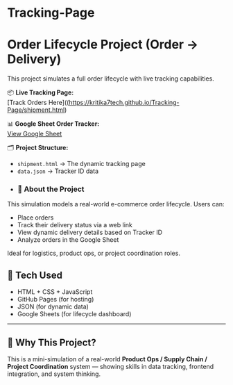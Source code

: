 # Tracking-Page
# Order Lifecycle Project (Order → Delivery)

This project simulates a full order lifecycle with live tracking capabilities.

📦 **Live Tracking Page:**  
[Track Orders Here]((https://kritika7tech.github.io/Tracking-Page/shipment.html)

📊 **Google Sheet Order Tracker:**  
[View Google Sheet](https://docs.google.com/spreadsheets/d/e/2PACX-1vR2gUmEMtULIC3xGAbpwM_gQb0VPMcQNIhP6UuGBvoWWsBx69HQCfc2RiLMAlBAVt6l8EdsLUBf_YzS/pubhtml)

🗂 **Project Structure:**
- `shipment.html` → The dynamic tracking page
- `data.json` → Tracker ID data
- ### 💼 About the Project

This simulation models a real-world e-commerce order lifecycle. Users can:

- Place orders
- Track their delivery status via a web link
- View dynamic delivery details based on Tracker ID
- Analyze orders in the Google Sheet

Ideal for logistics, product ops, or project coordination roles.
## 🚀 Tech Used

- HTML + CSS + JavaScript
- GitHub Pages (for hosting)
- JSON (for dynamic data)
- Google Sheets (for lifecycle dashboard)

---

## 🌟 Why This Project?

This is a mini-simulation of a real-world **Product Ops / Supply Chain / Project Coordination** system — showing skills in data tracking, frontend integration, and system thinking.
